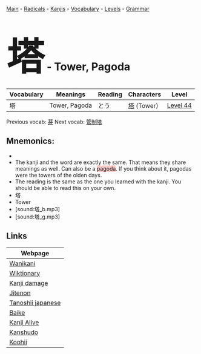 <style> bigfont {font-size: 100px}</style>
[Main](../README.md) -
[Radicals](../radicals.md) -
[Kanjis](../kanjis.md) -
[Vocabulary](../vocabulary.md) -
[Levels](../levels.md) -
[Grammar](../grammar.md)
# <bigfont> 塔</bigfont> - Tower, Pagoda 

| Vocabulary | Meanings | Reading | Characters | Level |
| --- | --- | --- | --- | --- |
| 塔 | Tower, Pagoda | とう |  [塔](../kanjis/塔.md) (Tower) | [Level 44](../levels/wk_level44.md) |

Previous vocab: [芽](芽.md) Next vocab: [管制塔](管制塔.md) 

## Mnemonics:

* 
* The kanji and the word are exactly the same. That means they share meanings as well. Can also be a <span style="background-color:#ffcccb"> pagoda</span>. If you think about it, pagodas were the towers of the olden days.
* The reading is the same as the one you learned with the kanji. You should be able to read this on your own.
* 塔
* Tower
* [sound:塔_b.mp3]
* [sound:塔_g.mp3]


## Links 

| Webpage |
| --- |
| [Wanikani          ](https://www.wanikani.com/kanji/塔) |
| [Wiktionary        ](https://en.wiktionary.org/wiki/塔) |
| [Kanji damage      ](http://www.kanjidamage.com/kanji/search?utf8=✓&q=塔) |
| [Jitenon           ](https://jitenon.com/kanji/塔) |
| [Tanoshii japanese ](https://www.tanoshiijapanese.com/dictionary/kanji.cfm?k=塔) |
| [Baike             ](https://baike.baidu.com/item/塔) |
| [Kanji Alive       ](https://app.kanjialive.com/塔) |
| [Kanshudo          ](https://www.kanshudo.com/searchmn?q=塔) |
| [Koohii            ](https://kanji.koohii.com/study/kanji/塔) |
